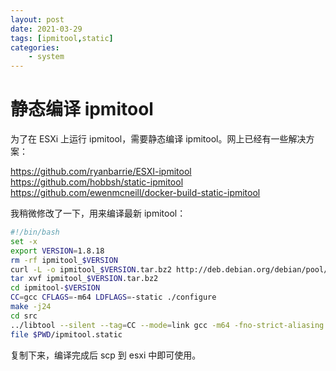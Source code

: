 ```yaml
---
layout: post
date: 2021-03-29
tags: [ipmitool,static]
categories:
    - system
---
```


# 静态编译 ipmitool

为了在 ESXi 上运行 ipmitool，需要静态编译 ipmitool。网上已经有一些解决方案：

https://github.com/ryanbarrie/ESXI-ipmitool
https://github.com/hobbsh/static-ipmitool
https://github.com/ewenmcneill/docker-build-static-ipmitool

我稍微修改了一下，用来编译最新 ipmitool：

```bash
#!/bin/bash
set -x
export VERSION=1.8.18
rm -rf ipmitool_$VERSION
curl -L -o ipmitool_$VERSION.tar.bz2 http://deb.debian.org/debian/pool/main/i/ipmitool/ipmitool_$VERSION.orig.tar.bz2
tar xvf ipmitool_$VERSION.tar.bz2
cd ipmitool-$VERSION
CC=gcc CFLAGS=-m64 LDFLAGS=-static ./configure
make -j24
cd src
../libtool --silent --tag=CC --mode=link gcc -m64 -fno-strict-aliasing -Wreturn-type -all-static -o ipmitool.static ipmitool.o ipmishell.o ../lib/libipmitool.la plugins/libintf.la
file $PWD/ipmitool.static
```

复制下来，编译完成后 scp 到 esxi 中即可使用。
